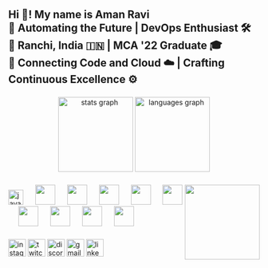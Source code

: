 <h2 align="left">Hi 👋! My name is Aman Ravi <br>
🚀 Automating the Future | DevOps Enthusiast 🛠️ <br>
📍 Ranchi, India 🇮🇳 | MCA '22 Graduate 🎓 <br>
🔗 Connecting Code and Cloud ☁️ | Crafting Continuous Excellence ⚙️

</h2>

###
<link rel="stylesheet" href="https://cdn.jsdelivr.net/gh/devicons/devicon@v2.15.1/devicon.min.css">
<div align="center">
  <img src="https://github-readme-stats.vercel.app/api?username=maurodesouza&hide_title=false&hide_rank=false&show_icons=true&include_all_commits=true&count_private=true&disable_animations=false&theme=dracula&locale=en&hide_border=false" height="150" alt="stats graph"  />
  <img src="https://github-readme-stats.vercel.app/api/top-langs?username=maurodesouza&locale=en&hide_title=false&layout=compact&card_width=320&langs_count=5&theme=dracula&hide_border=false" height="150" alt="languages graph"  />
</div>

###

<img align="right" height="150" src="https://i.imgflip.com/65efzo.gif"  />

###

<div align="left">
  <img src="https://cdn.jsdelivr.net/gh/devicons/devicon/icons/javascript/javascript-original.svg" height="30" alt="javascript logo"  />
  
  <img width="16" />
  
  <img src="https://cdn.jsdelivr.net/gh/devicons/devicon/icons/docker/docker-original.svg" height="40" />
  <img width="16" />
          
  
  <img src="https://cdn.jsdelivr.net/gh/devicons/devicon/icons/kubernetes/kubernetes-plain-wordmark.svg" height="40"/>
  <img width="16" />

  
   <img src="https://cdn.jsdelivr.net/gh/devicons/devicon/icons/amazonwebservices/amazonwebservices-original-wordmark.svg" height="40"/>
   <img width="16" />

   
  <img src="https://cdn.jsdelivr.net/gh/devicons/devicon/icons/linux/linux-original.svg" height="40"/>
  <img width="16" />

  
  <img src="https://cdn.jsdelivr.net/gh/devicons/devicon/icons/ansible/ansible-original-wordmark.svg" height="40" />
  <img width="16" />

  
  <img src="https://cdn.jsdelivr.net/gh/devicons/devicon/icons/mysql/mysql-original-wordmark.svg" height="40" />
  <img width="16" />

  
  <img src="https://cdn.jsdelivr.net/gh/devicons/devicon/icons/java/java-original-wordmark.svg" height="40" />
  <img width="16" />

  
  <img src="https://cdn.jsdelivr.net/gh/devicons/devicon/icons/terraform/terraform-original-wordmark.svg" height="40"/>
  <img width="16" />

  
   <img src="https://cdn.jsdelivr.net/gh/devicons/devicon/icons/python/python-original-wordmark.svg" height="40" />
   <img width="16" />
          
          
          
          
          
          
</div>

###

<div align="left">
  <img src="https://img.shields.io/static/v1?message=Instagram&logo=instagram&label=&color=E4405F&logoColor=white&labelColor=&style=for-the-badge" height="35" alt="instagram logo"  />
  <img src="https://img.shields.io/static/v1?message=Twitch&logo=twitch&label=&color=9146FF&logoColor=white&labelColor=&style=for-the-badge" height="35" alt="twitch logo"  />
  <img src="https://img.shields.io/static/v1?message=Discord&logo=discord&label=&color=7289DA&logoColor=white&labelColor=&style=for-the-badge" height="35" alt="discord logo"  />
  <img src="https://img.shields.io/static/v1?message=Gmail&logo=gmail&label=&color=D14836&logoColor=white&labelColor=&style=for-the-badge" height="35" alt="gmail logo"  />
  <img src="https://img.shields.io/static/v1?message=LinkedIn&logo=linkedin&label=&color=0077B5&logoColor=white&labelColor=&style=for-the-badge" height="35" alt="linkedin logo"  />
</div>

###

<br clear="both">


###
